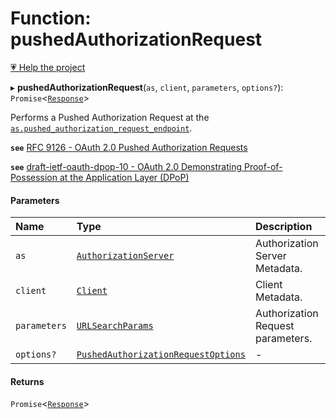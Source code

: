 # Function: pushedAuthorizationRequest

[💗 Help the project](https://github.com/sponsors/panva)

▸ **pushedAuthorizationRequest**(`as`, `client`, `parameters`, `options?`): `Promise`<[`Response`]( https://developer.mozilla.org/en-US/docs/Web/API/Response )\>

Performs a Pushed Authorization Request at the
[`as.pushed_authorization_request_endpoint`](../interfaces/AuthorizationServer.md#pushed_authorization_request_endpoint).

**`see`** [RFC 9126 - OAuth 2.0 Pushed Authorization Requests](https://www.rfc-editor.org/rfc/rfc9126.html#name-pushed-authorization-reques)

**`see`** [draft-ietf-oauth-dpop-10 - OAuth 2.0 Demonstrating Proof-of-Possession at the Application Layer (DPoP)](https://www.ietf.org/archive/id/draft-ietf-oauth-dpop-10.html#name-dpop-with-pushed-authorizat)

#### Parameters

| Name | Type | Description |
| :------ | :------ | :------ |
| `as` | [`AuthorizationServer`](../interfaces/AuthorizationServer.md) | Authorization Server Metadata. |
| `client` | [`Client`](../interfaces/Client.md) | Client Metadata. |
| `parameters` | [`URLSearchParams`]( https://developer.mozilla.org/en-US/docs/Web/API/URLSearchParams ) | Authorization Request parameters. |
| `options?` | [`PushedAuthorizationRequestOptions`](../interfaces/PushedAuthorizationRequestOptions.md) | - |

#### Returns

`Promise`<[`Response`]( https://developer.mozilla.org/en-US/docs/Web/API/Response )\>
